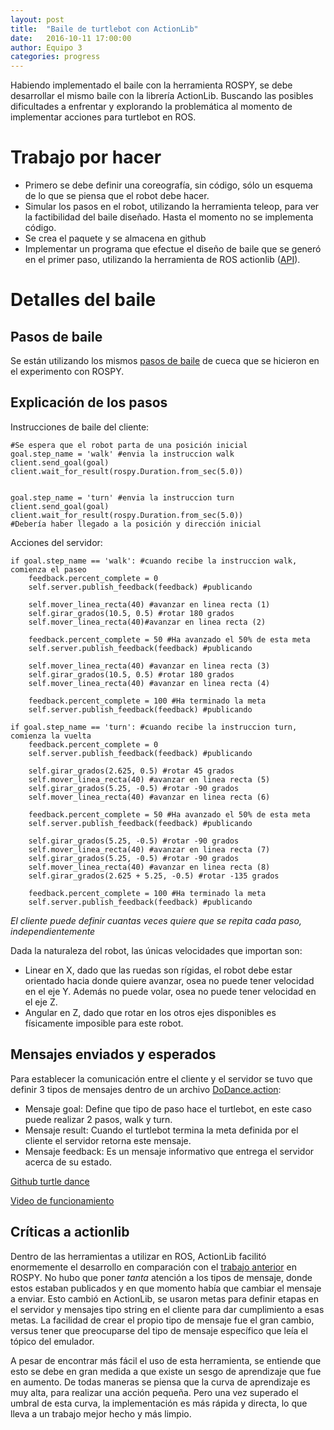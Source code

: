 ```yaml
---
layout: post
title:  "Baile de turtlebot con ActionLib"
date:   2016-10-11 17:00:00
author: Equipo 3
categories: progress
---
```


Habiendo implementado el baile con la herramienta ROSPY, se debe desarrollar el mismo baile con la librería ActionLib. Buscando las posibles dificultades a enfrentar y explorando la problemática al momento de implementar acciones para turtlebot en ROS.

# Trabajo por hacer
* Primero se debe definir una coreografía, sin código, sólo un esquema de lo que se piensa que el robot debe hacer.
* Simular los pasos en el robot, utilizando la herramienta teleop, para ver la factibilidad del baile diseñado. Hasta el momento no se implementa código.
* Se crea el paquete y se almacena en github 
* Implementar un programa que efectue el diseño de baile que se generó en el primer paso, utilizando la herramienta de ROS actionlib  ([API](http://wiki.ros.org/actionlib)).

# Detalles del baile

## Pasos de baile

Se están utilizando los mismos [pasos de baile](https://ardilom.github.io/rqt-dashboard-gui/progress/2016/10/04/week1.html#detalles-del-baile) de cueca que se hicieron en el experimento con ROSPY.

## Explicación de los pasos

Instrucciones de baile del cliente:
	
	#Se espera que el robot parta de una posición inicial
	goal.step_name = 'walk' #envia la instruccion walk
	client.send_goal(goal)
	client.wait_for_result(rospy.Duration.from_sec(5.0))


	goal.step_name = 'turn' #envia la instruccion turn
	client.send_goal(goal)
	client.wait_for_result(rospy.Duration.from_sec(5.0))
	#Debería haber llegado a la posición y dirección inicial

Acciones del servidor:
	
	if goal.step_name == 'walk': #cuando recibe la instruccion walk, comienza el paseo
		feedback.percent_complete = 0
		self.server.publish_feedback(feedback) #publicando

		self.mover_linea_recta(40) #avanzar en linea recta (1)
		self.girar_grados(10.5, 0.5) #rotar 180 grados
		self.mover_linea_recta(40)#avanzar en linea recta (2)

		feedback.percent_complete = 50 #Ha avanzado el 50% de esta meta
		self.server.publish_feedback(feedback) #publicando

		self.mover_linea_recta(40) #avanzar en linea recta (3)
		self.girar_grados(10.5, 0.5) #rotar 180 grados
		self.mover_linea_recta(40) #avanzar en linea recta (4)

		feedback.percent_complete = 100 #Ha terminado la meta
		self.server.publish_feedback(feedback) #publicando

	if goal.step_name == 'turn': #cuando recibe la instruccion turn, comienza la vuelta
		feedback.percent_complete = 0
		self.server.publish_feedback(feedback) #publicando

		self.girar_grados(2.625, 0.5) #rotar 45 grados
		self.mover_linea_recta(40) #avanzar en linea recta (5)
		self.girar_grados(5.25, -0.5) #rotar -90 grados
		self.mover_linea_recta(40) #avanzar en linea recta (6)

		feedback.percent_complete = 50 #Ha avanzado el 50% de esta meta
		self.server.publish_feedback(feedback) #publicando

		self.girar_grados(5.25, -0.5) #rotar -90 grados
		self.mover_linea_recta(40) #avanzar en linea recta (7)
		self.girar_grados(5.25, -0.5) #rotar -90 grados
		self.mover_linea_recta(40) #avanzar en linea recta (8)
		self.girar_grados(2.625 + 5.25, -0.5) #rotar -135 grados

		feedback.percent_complete = 100 #Ha terminado la meta
		self.server.publish_feedback(feedback) #publicando

*El cliente puede definir cuantas veces quiere que se repita cada paso, independientemente*

Dada la naturaleza del robot, las únicas velocidades que importan son:

* Linear en X, dado que las ruedas son rígidas, el robot debe estar orientado hacia donde quiere avanzar, osea no puede tener velocidad en el eje Y. Además no puede volar, osea no puede tener velocidad en el eje Z.
* Angular en Z, dado que rotar en los otros ejes disponibles es físicamente imposible para este robot.

## Mensajes enviados y esperados

Para establecer la comunicación entre el cliente y el servidor se tuvo que definir 3 tipos de mensajes dentro de un archivo [DoDance.action](https://github.com/ccsorip/cc5407_turtle_dance/blob/master/action/DoDance.action):

* Mensaje goal: Define que tipo de paso hace el turtlebot, en este caso puede realizar 2 pasos, walk y turn.
* Mensaje result: Cuando el turtlebot termina la meta definida por el cliente el servidor retorna este mensaje.
* Mensaje feedback: Es un mensaje informativo que entrega el servidor acerca de su estado.

[Github turtle dance](https://github.com/ccsorip/cc5407_turtle_dance)

[Video de funcionamiento](https://youtu.be/Wn0H2sefKOw)

## Críticas a actionlib

Dentro de las herramientas a utilizar en ROS, ActionLib facilitó enormemente el desarrollo en comparación con el [trabajo anterior](https://ardilom.github.io/rqt-dashboard-gui/progress/2016/10/04/week1.html) en ROSPY. No hubo que poner *tanta* atención a los tipos de mensaje, donde estos estaban publicados y en que momento había que cambiar el mensaje a enviar. Esto cambió en ActionLib, se usaron metas para definir etapas en el servidor y mensajes tipo string en el cliente para dar cumplimiento a esas metas. La facilidad de crear el propio tipo de mensaje fue el gran cambio, versus tener que preocuparse del tipo de mensaje específico que leía el tópico del emulador.

A pesar de encontrar más fácil el uso de esta herramienta, se entiende que esto se debe en gran medida a que existe un sesgo de aprendizaje que fue en aumento. De todas maneras se piensa que la curva de aprendizaje es muy alta, para realizar una acción pequeña. Pero una vez superado el umbral de esta curva, la implementación es más rápida y directa, lo que lleva a un trabajo mejor hecho y más limpio.
